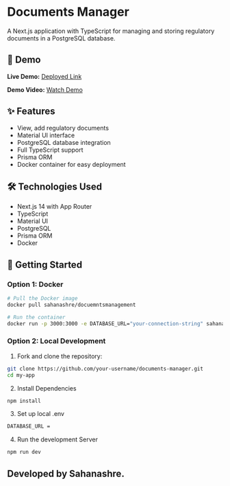 # Documents Manager

A Next.js application with TypeScript for managing and storing regulatory documents in a PostgreSQL database.

## 🚀 Demo

**Live Demo:** [Deployed Link](https://documents-manager-iota.vercel.app/)

**Demo Video:** [Watch Demo](https://drive.google.com/file/d/1wjLOufm_dTaC7uDjBJFVApot3zNBYv58/view?usp=sharing)

## ✨ Features

- View, add regulatory documents
- Material UI interface
- PostgreSQL database integration
- Full TypeScript support
- Prisma ORM
- Docker container for easy deployment

## 🛠️ Technologies Used

- Next.js 14 with App Router
- TypeScript
- Material UI
- PostgreSQL
- Prisma ORM
- Docker

## 🚀 Getting Started

### Option 1: Docker 

```bash
# Pull the Docker image
docker pull sahanashre/docuemntsmanagement

# Run the container
docker run -p 3000:3000 -e DATABASE_URL="your-connection-string" sahanashre/documentsmanagement
```

### Option 2: Local Development


1. Fork and clone the repository:
```bash
git clone https://github.com/your-username/documents-manager.git
cd my-app
```

2. Install Dependencies
```bash
npm install
```

3. Set up local .env
```bash
DATABASE_URL = 
```

4. Run the development Server
```bash
npm run dev
```

## Developed by Sahanashre.